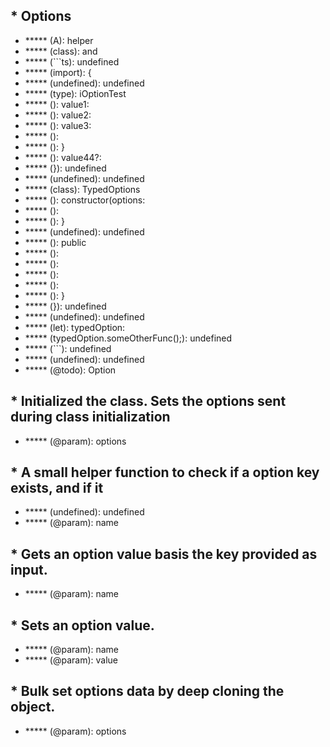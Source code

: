 ## * Options

- ***** (A): helper
- ***** (class): and
- ***** (```ts): undefined
- ***** (import): {
- ***** (undefined): undefined
- ***** (type): iOptionTest
- ***** (): value1:
- ***** (): value2:
- ***** (): value3:
- ***** ():
- ***** (): }
- ***** (): value44?:
- ***** (}): undefined
- ***** (undefined): undefined
- ***** (class): TypedOptions
- ***** (): constructor(options:
- ***** ():
- ***** (): }
- ***** (undefined): undefined
- ***** (): public
- ***** ():
- ***** ():
- ***** ():
- ***** ():
- ***** (): }
- ***** (}): undefined
- ***** (undefined): undefined
- ***** (let): typedOption:
- ***** (typedOption.someOtherFunc();): undefined
- ***** (```): undefined
- ***** (undefined): undefined
- ***** (@todo): Option

## * Initialized the class. Sets the options sent during class initialization

- ***** (@param): options

## * A small helper function to check if a option key exists, and if it

- ***** (undefined): undefined
- ***** (@param): name

## * Gets an option value basis the key provided as input.

- ***** (@param): name

## * Sets an option value.

- ***** (@param): name
- ***** (@param): value

## * Bulk set options data by deep cloning the object.

- ***** (@param): options
